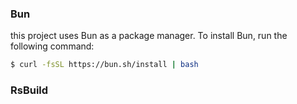 ### Bun

this project uses Bun as a package manager. To install Bun, run the following command:

```bash
$ curl -fsSL https://bun.sh/install | bash
```

### RsBuild
